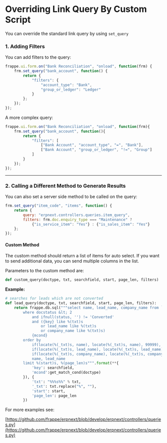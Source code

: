 <!-- base_template: frappe_io/www/frappe/frappe_base.html --><!-- add-breadcrumbs -->
# Overriding Link Query By Custom Script

You can override the standard link query by using `set_query`

### 1. Adding Filters

You can add filters to the query:

```js
frappe.ui.form.on("Bank Reconciliation", "onload", function(frm) {
	frm.set_query("bank_account", function() {
		return {
			"filters": {
				"account_type": "Bank",
				"group_or_ledger": "Ledger"
			}
		};
	});
});
```

A more complex query:

```js
frappe.ui.form.on("Bank Reconciliation", "onload", function(frm){
	frm.set_query("bank_account", function(){
		return {
			"filters": [
				["Bank Account", "account_type", "=", "Bank"],
				["Bank Account", "group_or_ledger", "!=", "Group"]
			]
		}
	});
});
```
---

### 2. Calling a Different Method to Generate Results

You can also set a server side method to be called on the query:

```js
frm.set_query("item_code", "items", function() {
	return {
		query: "erpnext.controllers.queries.item_query",
		filters: frm.doc.enquiry_type === "Maintenance" ?
			{"is_service_item": "Yes"} : {"is_sales_item": "Yes"}
	};
});
```


#### Custom Method

The custom method should return a list of items for auto select. If you want to send additional data, you can send multiple columns in the list.

Parameters to the custom method are:

```py
def custom_query(doctype, txt, searchfield, start, page_len, filters)
```

**Example:**

```py
# searches for leads which are not converted
def lead_query(doctype, txt, searchfield, start, page_len, filters):
	return frappe.db.sql("""select name, lead_name, company_name from `tabLead`
		where docstatus &lt; 2
			and ifnull(status, '') != 'Converted'
			and ({key} like %(txt)s
				or lead_name like %(txt)s
				or company_name like %(txt)s)
			{mcond}
		order by
			if(locate(%(_txt)s, name), locate(%(_txt)s, name), 99999),
			if(locate(%(_txt)s, lead_name), locate(%(_txt)s, lead_name), 99999),
			if(locate(%(_txt)s, company_name), locate(%(_txt)s, company_name), 99999),
			name, lead_name
		limit %(start)s, %(page_len)s""".format(**{
			'key': searchfield,
			'mcond':get_match_cond(doctype)
		}), {
			'txt': "%%%s%%" % txt,
			'_txt': txt.replace("%", ""),
			'start': start,
			'page_len': page_len
		})
```


For more examples see:

[https://github.com/frappe/erpnext/blob/develop/erpnext/controllers/queries.py](https://github.com/frappe/erpnext/blob/develop/erpnext/controllers/queries.py)

<!-- markdown -->
